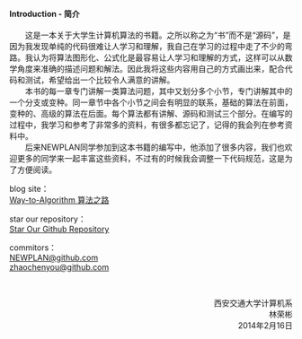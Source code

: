 #### Introduction - 简介

&emsp;&emsp;这是一本关于大学生计算机算法的书籍。之所以称之为“书”而不是“源码”，是因为我发现单纯的代码很难让人学习和理解，我自己在学习的过程中走了不少的弯路。我认为将算法图形化、公式化是最容易让人学习和理解的方式，这样可以从数学角度来准确的描述问题和解法。因此我将这些内容用自己的方式画出来，配合代码和测试，希望给出一个比较令人满意的讲解。<br>
&emsp;&emsp;本书的每一章专门讲解一类算法问题，其中又划分多个小节，专门讲解其中的一个分支或变种。同一章节中各个小节之间会有明显的联系，基础的算法在前面，变种的、高级的算法在后面。每个算法都有讲解、源码和测试三个部分。在编写的过程中，我学习和参考了非常多的资料，有很多都忘记了，记得的我会列在参考资料中。<br>
&emsp;&emsp;后来NEWPLAN同学参加到这本书籍的编写中，他添加了很多内容，我们也欢迎更多的同学来一起丰富这些资料，不过有的时候我会调整一下代码规范，这是为了方便阅读。<br>

blog site：<br>
<a href="https://zhaochenyou.github.io/Way-to-Algorithm/">Way-to-Algorithm 算法之路</a><br>

star our repository：<br>
<a href="https://github.com/zhaochenyou/Way-to-Algorithm/">Star Our Github Repository</a><br>

commitors：<br>
NEWPLAN@github.com<br>
zhaochenyou@github.com<br>

<br>

<p align="right">
西安交通大学计算机系<br>
林荣彬<br>
2014年2月16日<br>
</p>
